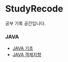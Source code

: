 # StudyRecode
공부 기록 공간입니다.

### JAVA
- [JAVA 기초](https://pmp4.github.io/StudyRecode/Java/basic)
- [JAVA 객체지향]()
